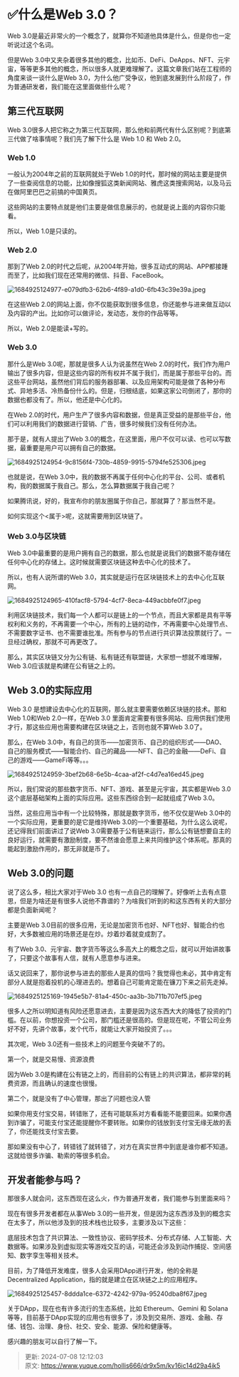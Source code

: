 # ✅什么是Web 3.0？

Web 3.0是最近非常火的一个概念了，就算你不知道他具体是什么，但是你也一定听说过这个名词。

但是Web 3.0中又夹杂着很多其他的概念，比如币、DeFi、DeApps、NFT、元宇宙，等等更多其他的概念，所以很多人就更难理解了。这篇文章我们站在工程师的角度来谈一谈什么是Web 3.0，为什么他广受争议，他到底发展到什么阶段了，作为普通研发者，我们能在这里面做些什么呢？

## 第三代互联网
Web 3.0很多人把它称之为第三代互联网，那么他和前两代有什么区别呢？到底第三代做了啥事情呢？我们先了解下什么是 Web 1.0 和 Web 2.0。

### Web 1.0
一般认为2004年之前的互联网就处于Web 1.0的时代，那时候的网站主要是提供了一些查阅信息的功能，比如像搜狐这类新闻网站、雅虎这类搜索网站，以及马云在做阿里巴巴之前搞的中国黄页。

这些网站的主要特点就是他们主要是做信息展示的，也就是说上面的内容你只能看。

所以，Web 1.0是只读的。

### Web 2.0
那到了Web 2.0的时代之后呢，从2004年开始，很多互动式的网站、APP都接踵而至了，比如我们现在还常用的微信、抖音、FaceBook。

![1684925124977-e079dfb3-62b6-4f89-a1d0-6fb43c39e39a.jpeg](./img/zjBa7mWbMokH61eR/1684925124977-e079dfb3-62b6-4f89-a1d0-6fb43c39e39a-277794.jpeg)

在这些Web 2.0的网站上面，你不仅能获取到很多信息，你还能参与进来做互动以及内容的产出。比如你可以做评论，发动态，发你的作品等等。

所以，Web 2.0是能读+写的。

### Web 3.0
那什么是Web 3.0呢，那就是很多人认为说虽然在Web 2.0的时代，我们作为用户输出了很多内容，但是这些内容的所有权并不属于我们，而是属于那些平台的。而这些平台网站，虽然他们背后的服务器部署、以及应用架构可能是做了各种分布式、异地多活、冷热备份什么的。但是，归根结底，如果这家公司倒闭了，那你的数据也都没有了。所以，他还是中心化的。

在Web 2.0的时代，用户生产了很多内容和数据，但是真正受益的是那些平台，他们可以利用我们的数据进行营销、广告，很多时候我们没有任何办法。

那于是，就有人提出了Web 3.0的概念，在这里面，用户不仅可以读、也可以写数据，最重要是用户可以拥有自己的数据。

![1684925124954-9c8156f4-730b-4859-9915-5794fe525306.jpeg](./img/zjBa7mWbMokH61eR/1684925124954-9c8156f4-730b-4859-9915-5794fe525306-925272.jpeg)

也就是说，在Web 3.0中，我的数据不再属于任何中心化的平台、公司、或者机构，我的数据属于我自己。那么，怎么算数据属于我自己呢？

如果腾讯说，好的，我宣布你的朋友圈属于你自己，那就算了？那当然不是。

如何实现这个<属于>呢，这就需要用到区块链了。

### Web 3.0与区块链
Web 3.0中最重要的是用户拥有自己的数据，那么也就是说我们的数据不能存储在任何中心化的存储上。这时候就需要区块链这种去中心化的技术了。

所以，也有人说所谓的Web 3.0，其实就是运行在区块链技术上的去中心化互联网。

![1684925124965-410facf8-5794-4cf7-8eca-449acbbfe0f7.jpeg](./img/zjBa7mWbMokH61eR/1684925124965-410facf8-5794-4cf7-8eca-449acbbfe0f7-268181.jpeg)

利用区块链技术，我们每一个人都可以是链上的一个节点，而且大家都是具有平等权利和义务的，不再需要一个中心，所有的上链的动作，不再需要中心处理节点、不需要数字证书、也不需要谁批准。所有参与的节点进行共识算法投票就行了。一旦经过确权，那就不可再更改了。

那么，其实区块链又分为公有链、私有链还有联盟链，大家想一想就不难理解，Web 3.0应该就是构建在公有链之上的。

## Web 3.0的实际应用
Web 3.0 是想建设去中心化的互联网，那么就主要需要依赖区块链的技术。那和Web 1.0和Web 2.0一样，在Web 3.0 里面肯定需要有很多网站、应用供我们使用才行，那这些应用也需要构建在区块链之上，否则也就不算Web 3.0了。

那么，在Web 3.0中，有自己的货币——加密货币、自己的组织形式——DAO、自己的服务模式——智能合约、自己的藏品——NFT、自己的金融——DeFi、自己的游戏——GameFi等等。。。

![1684925124959-3bef2b68-6e5b-4caa-af2f-c4d7ea16ed45.jpeg](./img/zjBa7mWbMokH61eR/1684925124959-3bef2b68-6e5b-4caa-af2f-c4d7ea16ed45-578239.jpeg)

所以，我们常说的那些数字货币、NFT、游戏、甚至是元宇宙，其实都是Web 3.0这个底层基础架构上面的实际应用。这些东西综合到一起就组成了Web 3.0。

当然，这些应用当中有一个比较特殊，那就是数字货币，他不仅仅是Web 3.0中的一个实际应用，更重要的是它是维持Web 3.0的一个重要基础，为什么这么说呢，还记得我们前面讲过了说Web 3.0需要基于公有链来运行，那么公有链想要自主的良好运行，就需要有激励制度，要不然谁会愿意上来共同维护这个体系呢。那真的能起到激励作用的，那无非就是币了。

## Web 3.0的问题
说了这么多，相比大家对于Web 3.0 也有一点自己的理解了。好像听上去有点意思，但是为啥还是有很多人说他不靠谱的？为啥我们听到的和这东西有关的大部分都是负面新闻呢？

主要是Web 3.0目前的很多应用，无论是加密货币也好、NFT也好、智能合约也好，大多数被应用的场景还是在炒。炒着炒着就变成割了。

有了Web 3.0、元宇宙、数字货币等这么多高大上的概念之后，就可以开始讲故事了，只要这个故事有人信，就有人愿意参与进来。

话又说回来了，那你说参与进去的那些人是真的信吗？我觉得也未必，其中肯定有部分人就是抱着投机的心理进去的。想着自己可能肯定能在镰刀下来之前先走掉。

![1684925125169-1945e5b7-81a4-450c-aa3b-3b711b707ef5.jpeg](./img/zjBa7mWbMokH61eR/1684925125169-1945e5b7-81a4-450c-aa3b-3b711b707ef5-700132.jpeg)

很多人之所以明知道有风险还愿意进去，主要是因为这东西大大的降低了投资的门槛。在以前，你想投资一个公司，那门槛还是很高的。但是现在呢，不管公司业务好不好，先讲个故事，发个代币，就能让大家开始投资了。。。

其次呢，Web 3.0还有一些技术上的问题至今突破不了的。

第一个，就是交易慢、资源浪费

因为Web 3.0是构建在公有链之上的，而目前的公有链上的共识算法，都非常的耗费资源，而且确认的速度也很慢。

第二个，就是没有了中心管理，那出了问题也没人管

如果你用支付宝交易，转错账了，还有可能联系对方看看能不能要回来。如果你遇到诈骗了，可能支付宝还能提醒你不要转账。如果你的钱放到支付宝无缘无故的丢了，你还能找支付宝去要。

那如果没有中心了，转错钱了就转错了，对方在真实世界中到底是谁你都不知道。这就给很多诈骗、勒索的等很多机会。

## 开发者能参与吗？
那很多人就会问，这东西现在这么火，作为普通开发者，我们能参与到里面来吗？

现在有很多开发者都在从事Web 3.0的一些开发，但是因为这东西涉及到的概念实在太多了，所以他涉及到的技术栈也比较多，主要涉及以下这些：

底层技术包含了共识算法、一致性协议、密码学技术、分布式存储、人工智能、大数据等。如果涉及到虚拟现实等游戏交互的话，可能还会涉及到动作捕捉、空间感知、数字孪生等相关技术。

目前，为了降低开发难度，很多人会采用DApp进行开发，他的全称是Decentralized Application，指的就是建立在区块链之上的应用程序。

![1684925125457-8ddda1ce-6372-4242-979a-95240dba8f67.jpeg](./img/zjBa7mWbMokH61eR/1684925125457-8ddda1ce-6372-4242-979a-95240dba8f67-369932.jpeg)

关于DApp，现在也有许多流行的生态系统，比如 Ethereum、Gemini 和 Solana等等，目前基于DApp实现的应用也有很多了，涉及到交易所、游戏、金融、存储、钱包、治理、身份、社交、安全、能源、保险和健康等。

感兴趣的朋友可以自行了解一下。

  




> 更新: 2024-07-08 12:12:03  
> 原文: <https://www.yuque.com/hollis666/dr9x5m/kv16ic14d29a4ik5>